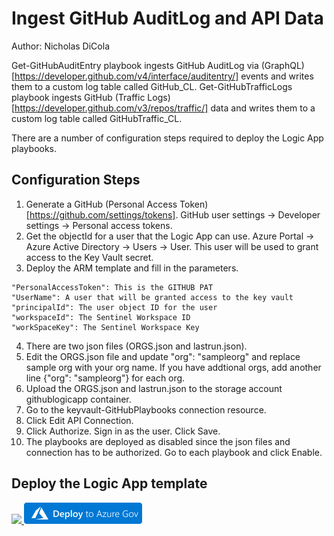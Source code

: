 # Ingest GitHub AuditLog and API Data
Author: Nicholas DiCola

Get-GitHubAuditEntry playbook ingests GitHub AuditLog via (GraphQL)[https://developer.github.com/v4/interface/auditentry/] events and writes them to a custom log table called GitHub_CL.  Get-GitHubTrafficLogs playbook ingests GitHub (Traffic Logs)[https://developer.github.com/v3/repos/traffic/] data and writes them to a custom log table called GitHubTraffic_CL. 

There are a number of configuration steps required to deploy the Logic App playbooks.

## Configuration Steps
1. Generate a GitHub (Personal Access Token)[https://github.com/settings/tokens].  GitHub user settings -> Developer settings -> Personal access tokens.
2. Get the objectId for a user that the Logic App can use.  Azure Portal -> Azure Active Directory -> Users -> User.
This user will be used to grant access to the Key Vault secret.
3. Deploy the ARM template and fill in the parameters.
```
"PersonalAccessToken": This is the GITHUB PAT​
"UserName": A user that will be granted access to the key vault​
"principalId": The user object ID​ for the user
"workspaceId": The Sentinel Workspace ID​
"workSpaceKey": The Sentinel Workspace Key
 ```
4. There are two json files (ORGS.json and lastrun.json).
5. Edit the ORGS.json file and update "org": "sampleorg" and replace sample org with your org name.  If you have addtional orgs, add another line {"org": "sampleorg"} for each org.
6. Upload the ORGS.json and lastrun.json to the storage account githublogicapp container.
7. Go to the keyvault-GitHubPlaybooks connection resource.
8. Click Edit API Connection.
9. Click Authorize.  Sign in as the user.  Click Save.
10. The playbooks are deployed as disabled since the json files and connection has to be authorized.  Go to each playbook and click Enable.

## Deploy the Logic App template
<a href="https://portal.azure.com/#create/Microsoft.Template/uri/https%3A%2F%2Fraw.githubusercontent.com%2FAzure%2FAzure-Sentinel%2Fmaster%2FDataConnectors%2FGitHub%2Fazuredeploy.json" target="_blank">
    <img src="https://aka.ms/deploytoazurebutton""/>
</a>
<a href="https://portal.azure.us/#create/Microsoft.Template/uri/https%3A%2F%2Fraw.githubusercontent.com%2FAzure%2FAzure-Sentinel%2Fmaster%2FDataConnectors%2FGitHub%2Fazuredeploy.json" target="_blank">
<img src="https://raw.githubusercontent.com/Azure/azure-quickstart-templates/master/1-CONTRIBUTION-GUIDE/images/deploytoazuregov.png"/>
</a>